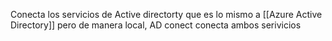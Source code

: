 Conecta los servicios de Active directorty que es lo mismo a [[Azure Active Directory]] pero de manera local, AD conect conecta ambos serivicios

